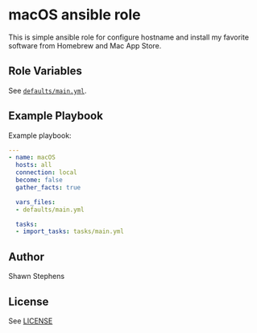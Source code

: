 # macOS ansible role

This is simple ansible role for configure hostname and install my favorite software from Homebrew and Mac App Store.


## Role Variables


See [`defaults/main.yml`](defaults/main.yml).


## Example Playbook

Example playbook:
```yaml
---
- name: macOS
  hosts: all
  connection: local
  become: false
  gather_facts: true

  vars_files:
  - defaults/main.yml

  tasks:
  - import_tasks: tasks/main.yml
```

## Author

Shawn Stephens

## License

See [LICENSE](LICENSE)

